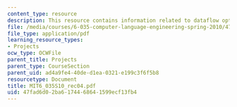 ```yaml
---
content_type: resource
description: This resource contains information related to dataflow optimization.
file: /media/courses/6-035-computer-language-engineering-spring-2010/47fad6d02ba6174468641599ecf13fb4_MIT6_035S10_rec04.pdf
file_type: application/pdf
learning_resource_types:
- Projects
ocw_type: OCWFile
parent_title: Projects
parent_type: CourseSection
parent_uid: ad4a9fe4-40de-d1ea-0321-e199c3f6f5b8
resourcetype: Document
title: MIT6_035S10_rec04.pdf
uid: 47fad6d0-2ba6-1744-6864-1599ecf13fb4
---
```

